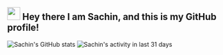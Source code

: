 ## <img src="https://raw.githubusercontent.com/MartinHeinz/MartinHeinz/master/wave.gif" width="30px"> Hey there I am Sachin, and this is my GitHub profile!





![Sachin's GitHub stats](https://github-readme-stats.vercel.app/api?username=sachinDodamani&count_private=true&theme=aura&show_icons=true)
![Sachin's activity in last 31 days](https://activity-graph.herokuapp.com/graph?username=sachinDodamani&theme=rogue)

<!---
sachinDodamani/sachinDodamani is a ✨ special ✨ repository because its `README.md` (this file) appears on your GitHub profile.
You can click the Preview link to take a look at your changes.
--->
